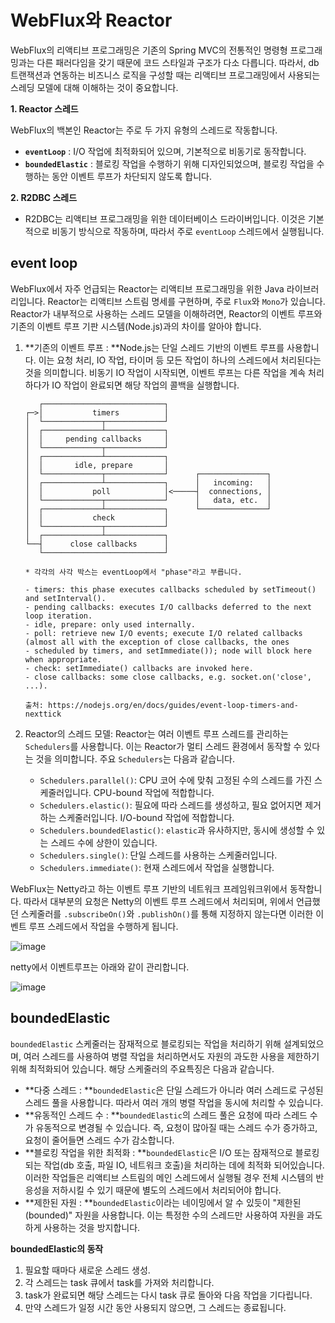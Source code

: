 # WebFlux와 Reactor

WebFlux의 리액티브 프로그래밍은 기존의 Spring MVC의 전통적인 명령형 프로그래밍과는 다른 패러다임을 갖기 때문에 코드 스타일과 구조가 다소 다릅니다. 따라서, db 트랜잭션과 연동하는 비즈니스 로직을 구성할 때는 리액티브 프로그래밍에서 사용되는 스레딩 모델에 대해 이해하는 것이 중요합니다.

**1. Reactor 스레드**

WebFlux의 백본인 Reactor는 주로 두 가지 유형의 스레드로 작동합니다.

- **`eventLoop`**  : I/O 작업에 최적화되어 있으며, 기본적으로 비동기로 동작합니다.
- **`boundedElastic`** : 블로킹 작업을 수행하기 위해 디자인되었으며, 블로킹 작업을 수행하는 동안 이벤트 루프가 차단되지 않도록 합니다.

**2. R2DBC 스레드**

- R2DBC는 리액티브 프로그래밍을 위한 데이터베이스 드라이버입니다. 이것은 기본적으로 비동기 방식으로 작동하며, 따라서 주로 `eventLoop` 스레드에서 실행됩니다.

## event loop

WebFlux에서 자주 언급되는 Reactor는 리액티브 프로그래밍을 위한 Java 라이브러리입니다. Reactor는 리액티브 스트림 명세를 구현하며, 주로 `Flux`와 `Mono`가 있습니다. Reactor가 내부적으로 사용하는 스레드 모델을 이해하려면, Reactor의 이벤트 루프와 기존의 이벤트 루프 기판 시스템(Node.js)과의 차이를 알아야 합니다.

1. **기존의 이벤트 루프 : **Node.js는 단일 스레드 기반의 이벤트 루프를 사용합니다. 이는 요청 처리, IO 작업, 타이머 등 모든 작업이 하나의 스레드에서 처리된다는 것을 의미합니다. 비동기 IO 작업이 시작되면, 이벤트 루프는 다른 작업을 계속 처리하다가 IO 작업이 완료되면 해당 작업의 콜백을 실행합니다.

   ```
      ┌───────────────────────────┐
   ┌─>│           timers          │
   │  └─────────────┬─────────────┘
   │  ┌─────────────┴─────────────┐
   │  │     pending callbacks     │
   │  └─────────────┬─────────────┘
   │  ┌─────────────┴─────────────┐
   │  │       idle, prepare       │
   │  └─────────────┬─────────────┘      ┌───────────────┐
   │  ┌─────────────┴─────────────┐      │   incoming:   │
   │  │           poll            │<─────┤  connections, │
   │  └─────────────┬─────────────┘      │   data, etc.  │
   │  ┌─────────────┴─────────────┐      └───────────────┘
   │  │           check           │
   │  └─────────────┬─────────────┘
   │  ┌─────────────┴─────────────┐
   └──┤      close callbacks      │
      └───────────────────────────┘
      
   * 각각의 사각 박스는 eventLoop에서 "phase"라고 부릅니다.
   
   - timers: this phase executes callbacks scheduled by setTimeout() and setInterval().
   - pending callbacks: executes I/O callbacks deferred to the next loop iteration.
   - idle, prepare: only used internally.
   - poll: retrieve new I/O events; execute I/O related callbacks (almost all with the exception of close callbacks, the ones 
   - scheduled by timers, and setImmediate()); node will block here when appropriate.
   - check: setImmediate() callbacks are invoked here.
   - close callbacks: some close callbacks, e.g. socket.on('close', ...).
   
   출처: https://nodejs.org/en/docs/guides/event-loop-timers-and-nexttick
   ```

2. Reactor의 스레드 모델: Reactor는 여러 이벤트 루프 스레드를 관리하는 `Schedulers`를 사용합니다. 이는 Reactor가 멀티 스레드 환경에서 동작할 수 있다는 것을 의미합니다.  주요 `Schedulers`는 다음과 같습니다.

   - `Schedulers.parallel()`: CPU 코어 수에 맞춰 고정된 수의 스레드를 가진 스케줄러입니다. CPU-bound 작업에 적합합니다.
   - `Schedulers.elastic()`: 필요에 따라 스레드를 생성하고, 필요 없어지면 제거하는 스케줄러입니다. I/O-bound 작업에 적합합니다.
   - `Schedulers.boundedElastic()`: `elastic`과 유사하지만, 동시에 생성할 수 있는 스레드 수에 상한이 있습니다.
   - `Schedulers.single()`: 단일 스레드를 사용하는 스케줄러입니다.
   - `Schedulers.immediate()`: 현재 스레드에서 작업을 실행합니다.

WebFlux는 Netty라고 하는 이벤트 루프 기반의 네트워크 프레임워크위에서 동작합니다. 따라서 대부분의 요청은 Netty의 이벤트 루프 스레드에서 처리되며, 위에서 언급했던 스케줄러를 `.subscribeOn()`와 `.publishOn()`를 통해 지정하지 않는다면 이러한 이벤트 루프 스레드에서 작업을 수행하게 됩니다.

![image](https://github.com/f-lab-edu/payment-lab/assets/81374655/685e5bae-46d2-4097-8a1c-43154b0ed653)

netty에서 이벤트루프는 아래와 같이 관리합니다.

![image](https://github.com/f-lab-edu/payment-lab/assets/81374655/7696df2a-ea58-4414-9b52-a27f3b1809a4)

## boundedElastic

`boundedElastic` 스케줄러는 잠재적으로 블로킹되는 작업을 처리하기 위해 설계되었으며, 여러 스레드를 사용하여 병렬 작업을 처리하면서도 자원의 과도한 사용을 제한하기 위해 최적화되어 있습니다. 해당 스케줄러의 주요특징은 다음과 같습니다.

- **다중 스레드 : **`boundedElastic`은 단일 스레드가 아니라 여러 스레드로 구성된 스레드 풀을 사용합니다. 따라서 여러 개의 병렬 작업을 동시에 처리할 수 있습니다.
- **유동적인 스레드 수 : **`boundedElastic`의 스레드 풀은 요청에 따라 스레드 수가 유동적으로 변경될 수 있습니다. 즉, 요청이 많아질 때는 스레드 수가 증가하고, 요청이 줄어들면 스레드 수가 감소합니다.
- **블로킹 작업을 위한 최적화 : **`boundedElastic`은 I/O 또는 잠재적으로 블로킹 되는 작업(db 호출, 파일 IO, 네트워크 호출)을 처리하는 데에 최적화 되어있습니다. 이러한 작업들은 리액티브 스트림의 메인 스레드에서 실행될 경우 전체 시스템의 반응성을 저하시킬 수 있기 때문에 별도의 스레드에서 처리되어야 합니다.
- **제한된 자원 : **`boundedElastic`이라는 네이밍에서 알 수 있듯이 "제한된(bounded)" 자원을 사용합니다. 이는 특정한 수의 스레드만 사용하여 자원을 과도하게 사용하는 것을 방지합니다.

**boundedElastic의 동작**

1. 필요할 때마다 새로운 스레드 생성.
2. 각 스레드는 task 큐에서 task를 가져와 처리합니다.
3. task가 완료되면 해당 스레드는 다시 task 큐로 돌아와 다음 작업을 기다립니다.
4. 만약 스레드가 일정 시간 동안 사용되지 않으면, 그 스레드는 종료됩니다.

